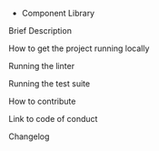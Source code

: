 * Component Library

Brief Description

How to get the project running locally

Running the linter

Running the test suite

How to contribute

Link to code of conduct

Changelog
